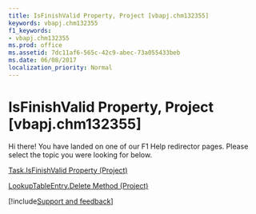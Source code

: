 ```yaml
---
title: IsFinishValid Property, Project [vbapj.chm132355]
keywords: vbapj.chm132355
f1_keywords:
- vbapj.chm132355
ms.prod: office
ms.assetid: 7dc11af6-565c-42c9-abec-73a055433beb
ms.date: 06/08/2017
localization_priority: Normal
---
```



# IsFinishValid Property, Project [vbapj.chm132355]

Hi there! You have landed on one of our F1 Help redirector pages. Please select the topic you were looking for below.

[Task.IsFinishValid Property (Project)](http://msdn.microsoft.com/library/13981c95-28fc-7b2f-d8b2-5b235bbe684e%28Office.15%29.aspx)

[LookupTableEntry.Delete Method (Project)](http://msdn.microsoft.com/library/97a15eed-c9d9-1421-dc4e-c261e10f2614%28Office.15%29.aspx)

[!include[Support and feedback](~/includes/feedback-boilerplate.md)]